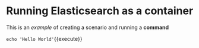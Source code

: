 # Running Elasticsearch as a container

This is an _example_ of creating a scenario and running a **command**

`echo 'Hello World'`{{execute}}
